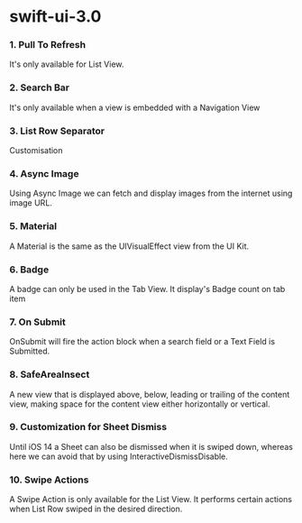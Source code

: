 # swift-ui-3.0

### 1. Pull To Refresh
It's only available for List View.

### 2. Search Bar
It's only available when a view is embedded with a Navigation View

### 3. List Row Separator
Customisation

### 4. Async Image
Using Async Image we can fetch and display images from the internet using image URL.

### 5. Material
A Material is the same as the UIVisualEffect view from the UI Kit.

### 6. Badge
A badge can only be used in the Tab View. It display's Badge count on tab item

### 7. On Submit
OnSubmit will fire the action block when a search field or a Text Field is Submitted.

### 8. SafeAreaInsect
A new view that is displayed above, below, leading or trailing of the content view, making space for the content view either horizontally or vertical.

### 9. Customization for Sheet Dismiss
Until iOS 14 a Sheet can also be dismissed when it is swiped down, whereas here we can avoid that by using InteractiveDismissDisable.

### 10. Swipe Actions
A Swipe Action is only available for the List View. It performs certain actions when List Row swiped in the desired direction.
